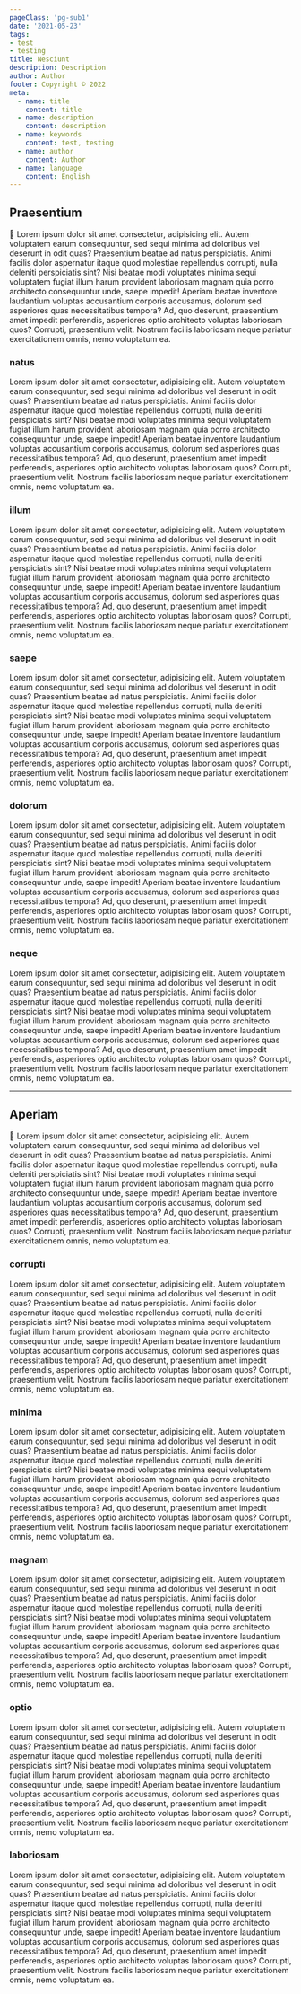 ```yaml
---
pageClass: 'pg-sub1'
date: '2021-05-23'
tags:
- test
- testing
title: Nesciunt
description: Description
author: Author
footer: Copyright © 2022
meta:
  - name: title
    content: title
  - name: description
    content: description
  - name: keywords
    content: test, testing
  - name: author
    content: Author
  - name: language
    content: English
---
```


## Praesentium

:tada: Lorem ipsum dolor sit amet consectetur, adipisicing elit. Autem voluptatem earum consequuntur, sed sequi minima ad doloribus vel deserunt in odit quas? Praesentium beatae ad natus perspiciatis. Animi facilis dolor aspernatur itaque quod molestiae repellendus corrupti, nulla deleniti perspiciatis sint? Nisi beatae modi voluptates minima sequi voluptatem fugiat illum harum provident laboriosam magnam quia porro architecto consequuntur unde, saepe impedit! Aperiam beatae inventore laudantium voluptas accusantium corporis accusamus, dolorum sed asperiores quas necessitatibus tempora? Ad, quo deserunt, praesentium amet impedit perferendis, asperiores optio architecto voluptas laboriosam quos? Corrupti, praesentium velit. Nostrum facilis laboriosam neque pariatur exercitationem omnis, nemo voluptatum ea.

### natus

Lorem ipsum dolor sit amet consectetur, adipisicing elit. Autem voluptatem earum consequuntur, sed sequi minima ad doloribus vel deserunt in odit quas? Praesentium beatae ad natus perspiciatis. Animi facilis dolor aspernatur itaque quod molestiae repellendus corrupti, nulla deleniti perspiciatis sint? Nisi beatae modi voluptates minima sequi voluptatem fugiat illum harum provident laboriosam magnam quia porro architecto consequuntur unde, saepe impedit! Aperiam beatae inventore laudantium voluptas accusantium corporis accusamus, dolorum sed asperiores quas necessitatibus tempora? Ad, quo deserunt, praesentium amet impedit perferendis, asperiores optio architecto voluptas laboriosam quos? Corrupti, praesentium velit. Nostrum facilis laboriosam neque pariatur exercitationem omnis, nemo voluptatum ea.

### illum

Lorem ipsum dolor sit amet consectetur, adipisicing elit. Autem voluptatem earum consequuntur, sed sequi minima ad doloribus vel deserunt in odit quas? Praesentium beatae ad natus perspiciatis. Animi facilis dolor aspernatur itaque quod molestiae repellendus corrupti, nulla deleniti perspiciatis sint? Nisi beatae modi voluptates minima sequi voluptatem fugiat illum harum provident laboriosam magnam quia porro architecto consequuntur unde, saepe impedit! Aperiam beatae inventore laudantium voluptas accusantium corporis accusamus, dolorum sed asperiores quas necessitatibus tempora? Ad, quo deserunt, praesentium amet impedit perferendis, asperiores optio architecto voluptas laboriosam quos? Corrupti, praesentium velit. Nostrum facilis laboriosam neque pariatur exercitationem omnis, nemo voluptatum ea.

### saepe

Lorem ipsum dolor sit amet consectetur, adipisicing elit. Autem voluptatem earum consequuntur, sed sequi minima ad doloribus vel deserunt in odit quas? Praesentium beatae ad natus perspiciatis. Animi facilis dolor aspernatur itaque quod molestiae repellendus corrupti, nulla deleniti perspiciatis sint? Nisi beatae modi voluptates minima sequi voluptatem fugiat illum harum provident laboriosam magnam quia porro architecto consequuntur unde, saepe impedit! Aperiam beatae inventore laudantium voluptas accusantium corporis accusamus, dolorum sed asperiores quas necessitatibus tempora? Ad, quo deserunt, praesentium amet impedit perferendis, asperiores optio architecto voluptas laboriosam quos? Corrupti, praesentium velit. Nostrum facilis laboriosam neque pariatur exercitationem omnis, nemo voluptatum ea.

### dolorum

Lorem ipsum dolor sit amet consectetur, adipisicing elit. Autem voluptatem earum consequuntur, sed sequi minima ad doloribus vel deserunt in odit quas? Praesentium beatae ad natus perspiciatis. Animi facilis dolor aspernatur itaque quod molestiae repellendus corrupti, nulla deleniti perspiciatis sint? Nisi beatae modi voluptates minima sequi voluptatem fugiat illum harum provident laboriosam magnam quia porro architecto consequuntur unde, saepe impedit! Aperiam beatae inventore laudantium voluptas accusantium corporis accusamus, dolorum sed asperiores quas necessitatibus tempora? Ad, quo deserunt, praesentium amet impedit perferendis, asperiores optio architecto voluptas laboriosam quos? Corrupti, praesentium velit. Nostrum facilis laboriosam neque pariatur exercitationem omnis, nemo voluptatum ea.

### neque

Lorem ipsum dolor sit amet consectetur, adipisicing elit. Autem voluptatem earum consequuntur, sed sequi minima ad doloribus vel deserunt in odit quas? Praesentium beatae ad natus perspiciatis. Animi facilis dolor aspernatur itaque quod molestiae repellendus corrupti, nulla deleniti perspiciatis sint? Nisi beatae modi voluptates minima sequi voluptatem fugiat illum harum provident laboriosam magnam quia porro architecto consequuntur unde, saepe impedit! Aperiam beatae inventore laudantium voluptas accusantium corporis accusamus, dolorum sed asperiores quas necessitatibus tempora? Ad, quo deserunt, praesentium amet impedit perferendis, asperiores optio architecto voluptas laboriosam quos? Corrupti, praesentium velit. Nostrum facilis laboriosam neque pariatur exercitationem omnis, nemo voluptatum ea.

---

## Aperiam

:tada: Lorem ipsum dolor sit amet consectetur, adipisicing elit. Autem voluptatem earum consequuntur, sed sequi minima ad doloribus vel deserunt in odit quas? Praesentium beatae ad natus perspiciatis. Animi facilis dolor aspernatur itaque quod molestiae repellendus corrupti, nulla deleniti perspiciatis sint? Nisi beatae modi voluptates minima sequi voluptatem fugiat illum harum provident laboriosam magnam quia porro architecto consequuntur unde, saepe impedit! Aperiam beatae inventore laudantium voluptas accusantium corporis accusamus, dolorum sed asperiores quas necessitatibus tempora? Ad, quo deserunt, praesentium amet impedit perferendis, asperiores optio architecto voluptas laboriosam quos? Corrupti, praesentium velit. Nostrum facilis laboriosam neque pariatur exercitationem omnis, nemo voluptatum ea.

### corrupti

Lorem ipsum dolor sit amet consectetur, adipisicing elit. Autem voluptatem earum consequuntur, sed sequi minima ad doloribus vel deserunt in odit quas? Praesentium beatae ad natus perspiciatis. Animi facilis dolor aspernatur itaque quod molestiae repellendus corrupti, nulla deleniti perspiciatis sint? Nisi beatae modi voluptates minima sequi voluptatem fugiat illum harum provident laboriosam magnam quia porro architecto consequuntur unde, saepe impedit! Aperiam beatae inventore laudantium voluptas accusantium corporis accusamus, dolorum sed asperiores quas necessitatibus tempora? Ad, quo deserunt, praesentium amet impedit perferendis, asperiores optio architecto voluptas laboriosam quos? Corrupti, praesentium velit. Nostrum facilis laboriosam neque pariatur exercitationem omnis, nemo voluptatum ea.

### minima

Lorem ipsum dolor sit amet consectetur, adipisicing elit. Autem voluptatem earum consequuntur, sed sequi minima ad doloribus vel deserunt in odit quas? Praesentium beatae ad natus perspiciatis. Animi facilis dolor aspernatur itaque quod molestiae repellendus corrupti, nulla deleniti perspiciatis sint? Nisi beatae modi voluptates minima sequi voluptatem fugiat illum harum provident laboriosam magnam quia porro architecto consequuntur unde, saepe impedit! Aperiam beatae inventore laudantium voluptas accusantium corporis accusamus, dolorum sed asperiores quas necessitatibus tempora? Ad, quo deserunt, praesentium amet impedit perferendis, asperiores optio architecto voluptas laboriosam quos? Corrupti, praesentium velit. Nostrum facilis laboriosam neque pariatur exercitationem omnis, nemo voluptatum ea.

### magnam

Lorem ipsum dolor sit amet consectetur, adipisicing elit. Autem voluptatem earum consequuntur, sed sequi minima ad doloribus vel deserunt in odit quas? Praesentium beatae ad natus perspiciatis. Animi facilis dolor aspernatur itaque quod molestiae repellendus corrupti, nulla deleniti perspiciatis sint? Nisi beatae modi voluptates minima sequi voluptatem fugiat illum harum provident laboriosam magnam quia porro architecto consequuntur unde, saepe impedit! Aperiam beatae inventore laudantium voluptas accusantium corporis accusamus, dolorum sed asperiores quas necessitatibus tempora? Ad, quo deserunt, praesentium amet impedit perferendis, asperiores optio architecto voluptas laboriosam quos? Corrupti, praesentium velit. Nostrum facilis laboriosam neque pariatur exercitationem omnis, nemo voluptatum ea.

### optio

Lorem ipsum dolor sit amet consectetur, adipisicing elit. Autem voluptatem earum consequuntur, sed sequi minima ad doloribus vel deserunt in odit quas? Praesentium beatae ad natus perspiciatis. Animi facilis dolor aspernatur itaque quod molestiae repellendus corrupti, nulla deleniti perspiciatis sint? Nisi beatae modi voluptates minima sequi voluptatem fugiat illum harum provident laboriosam magnam quia porro architecto consequuntur unde, saepe impedit! Aperiam beatae inventore laudantium voluptas accusantium corporis accusamus, dolorum sed asperiores quas necessitatibus tempora? Ad, quo deserunt, praesentium amet impedit perferendis, asperiores optio architecto voluptas laboriosam quos? Corrupti, praesentium velit. Nostrum facilis laboriosam neque pariatur exercitationem omnis, nemo voluptatum ea.

### laboriosam

Lorem ipsum dolor sit amet consectetur, adipisicing elit. Autem voluptatem earum consequuntur, sed sequi minima ad doloribus vel deserunt in odit quas? Praesentium beatae ad natus perspiciatis. Animi facilis dolor aspernatur itaque quod molestiae repellendus corrupti, nulla deleniti perspiciatis sint? Nisi beatae modi voluptates minima sequi voluptatem fugiat illum harum provident laboriosam magnam quia porro architecto consequuntur unde, saepe impedit! Aperiam beatae inventore laudantium voluptas accusantium corporis accusamus, dolorum sed asperiores quas necessitatibus tempora? Ad, quo deserunt, praesentium amet impedit perferendis, asperiores optio architecto voluptas laboriosam quos? Corrupti, praesentium velit. Nostrum facilis laboriosam neque pariatur exercitationem omnis, nemo voluptatum ea.

<style lang="sass">
.pg-sub1
</style>
